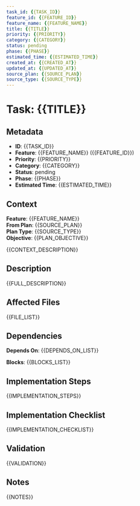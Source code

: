 ```yaml
---
task_id: {{TASK_ID}}
feature_id: {{FEATURE_ID}}
feature_name: {{FEATURE_NAME}}
title: {{TITLE}}
priority: {{PRIORITY}}
category: {{CATEGORY}}
status: pending
phase: {{PHASE}}
estimated_time: {{ESTIMATED_TIME}}
created_at: {{CREATED_AT}}
updated_at: {{UPDATED_AT}}
source_plan: {{SOURCE_PLAN}}
source_type: {{SOURCE_TYPE}}
---
```


# Task: {{TITLE}}

## Metadata

- **ID**: {{TASK_ID}}
- **Feature**: {{FEATURE_NAME}} ({{FEATURE_ID}})
- **Priority**: {{PRIORITY}}
- **Category**: {{CATEGORY}}
- **Status**: pending
- **Phase**: {{PHASE}}
- **Estimated Time**: {{ESTIMATED_TIME}}

## Context

**Feature**: {{FEATURE_NAME}}  
**From Plan**: {{SOURCE_PLAN}}  
**Plan Type**: {{SOURCE_TYPE}}  
**Objective**: {{PLAN_OBJECTIVE}}

{{CONTEXT_DESCRIPTION}}

## Description

{{FULL_DESCRIPTION}}

## Affected Files

{{FILE_LIST}}

## Dependencies

**Depends On**:
{{DEPENDS_ON_LIST}}

**Blocks**:
{{BLOCKS_LIST}}

## Implementation Steps

{{IMPLEMENTATION_STEPS}}

## Implementation Checklist

{{IMPLEMENTATION_CHECKLIST}}

## Validation

{{VALIDATION}}

## Notes

{{NOTES}}

